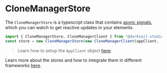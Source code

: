 # CloneManagerStore

The `CloneManagerStore` is a typescript class that contains [async signals](https://www.npmjs.com/package/async-signals), which you can watch to get reactive updates in your elements.

```js
import { CloneManagerStore, CloneManagerClient } from "@darksoil-studio/clone-manager-zome";
const store = new CloneManagerStore(new CloneManagerClient(appClient, 'my-role-name'));
```

> Learn how to setup the `AppClient` object [here](https://www.npmjs.com/package/@holochain/client).

Learn more about the stores and how to integrate them in different frameworks [here](https://darksoil.studio/tnesh-stack).
